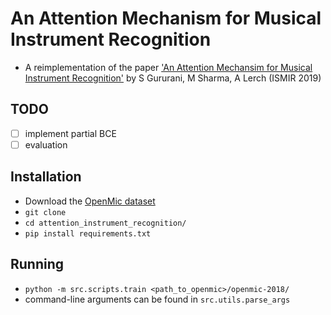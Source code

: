 # An Attention Mechanism for Musical Instrument Recognition
- A reimplementation of the paper ['An Attention Mechansim for Musical Instrument Recognition'](https://arxiv.org/abs/1907.04294) by S Gururani, M Sharma, A Lerch (ISMIR 2019)

## TODO
- [ ] implement partial BCE
- [ ] evaluation

## Installation
- Download the [OpenMic dataset](https://github.com/cosmir/openmic-2018)
- `git clone`
- `cd attention_instrument_recognition/`
- `pip install requirements.txt`

## Running
- `python -m src.scripts.train <path_to_openmic>/openmic-2018/`
- command-line arguments can be found in `src.utils.parse_args`

